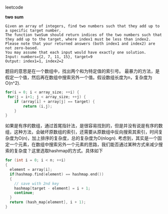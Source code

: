 leetcode

**two sum**

```
Given an array of integers, find two numbers such that they add up to a specific target number.
The function twoSum should return indices of the two numbers such that they add up to the target, where index1 must be less than index2. Please note that your returned answers (both index1 and index2) are not zero-based.
You may assume that each input would have exactly one solution.
Input: numbers={2, 7, 11, 15}, target=9
Output: index1=1, index2=2
```
题目的意思是在一个数组中，找出两个和为特定值的索引号。
最暴力的方法，是假定一个值，然后再在数组中搜索另外一个值。假设数组长度为n，复杂度为O(n^2).

```cpp
for(i = 0; i < array_size; ++i) {
 for(j = i+1; j < array_size; ++j) {
    if (array[i] + array[j] == target) {
        return (i,j);
    }
}
```
如果是有序的数组，通过首尾指针法，是很容易找到的，但是并没有说是有序的数组，这种方法，会破坏原数组的索引，还需要从原数组中反向搜索其索引，时间复杂度为O(n)，加上排序的复杂度，总的复杂度为O(nlogn).
考虑到，其实是一个固定一个元素，在数组中搜索另外一个元素的思路，我们能否通过某种方式来减少搜索的复杂度？这里选取hashmap的方式。具体如下
```cpp
for (int i = 0; i < n; ++i)
{
  element = array[i];
  if(hashmap.find(element) == hashmap.end())
  {
    // save with 2nd key
    hashmap[target - element] = i + 1;
    continue;
  }
  return (hash_map[element], i + 1);
}
```